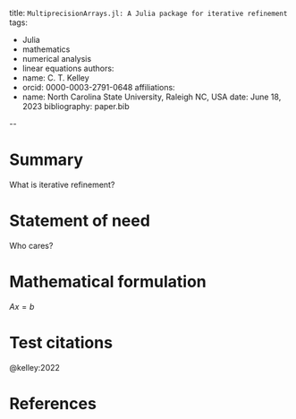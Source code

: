 title: `MultiprecisionArrays.jl: A Julia package for iterative refinement`
tags:
   - Julia
   - mathematics
   - numerical analysis
   - linear equations
authors:
   - name: C. T. Kelley
   - orcid: 0000-0003-2791-0648
affiliations:
   - name: North Carolina State University, Raleigh NC, USA
date: June 18, 2023
bibliography: paper.bib

--
# Summary

What is iterative refinement?


# Statement of need

Who cares?

# Mathematical formulation

$A x = b$

# Test citations

@kelley:2022

# References
